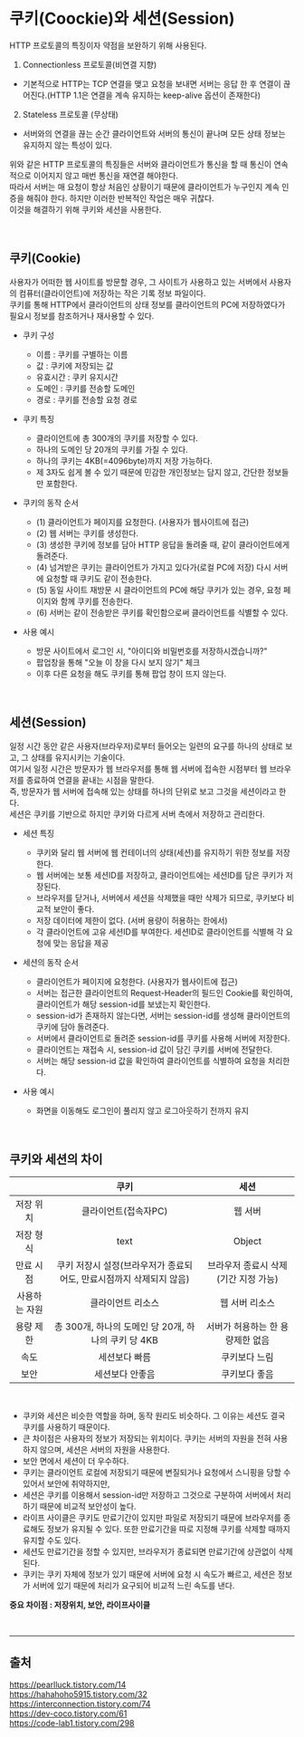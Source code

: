 # 쿠키(Coockie)와 세션(Session)
HTTP 프로토콜의 특징이자 약점을 보완하기 위해 사용된다.

  1. Connectionless 프로토콜(비연결 지향)
  - 기본적으로 HTTP는 TCP 연결을 맺고 요청을 보내면 서버는 응답 한 후 연결이 끊어진다.(HTTP 1.1은 연결을 계속 유지하는 keep-alive 옵션이 존재한다)
  2. Stateless 프로토콜 (무상태)
  - 서버와의 연결을 끊는 순간 클라이언트와 서버의 통신이 끝나며 모든 상태 정보는 유지하지 않는 특성이 있다.
  
위와 같은 HTTP 프로토콜의 특징들은 서버와 클라이언트가 통신을 할 때 통신이 연속적으로 이어지지 않고 매번 통신을 재연결 해야한다.  
따라서 서버는 매 요청이 항상 처음인 상황이기 때문에 클라이언트가 누구인지 계속 인증을 해줘야 한다. 하지만 이러한 반복적인 작업은 매우 귀찮다.  
이것을 해결하기 위해 쿠키와 세션을 사용한다.

</br>

## 쿠키(Cookie)
사용자가 어떠한 웹 사이트를 방문할 경우, 그 사이트가 사용하고 있는 서버에서 사용자의 컴퓨터(클라이언트)에 저장하는 작은 기록 정보 파일이다.  
쿠키를 통해 HTTP에서 클라이언트의 상태 정보를 클라이언트의 PC에 저장하였다가 필요시 정보를 참조하거나 재사용할 수 있다.

- 쿠키 구성
  - 이름 : 쿠키를 구별하는 이름
  - 값 : 쿠키에 저장되는 값
  - 유효시간 : 쿠키 유지시간
  - 도메인 : 쿠키를 전송할 도메인
  - 경로 : 쿠키를 전송할 요청 경로

- 쿠키 특징  
  - 클라이언트에 총 300개의 쿠키를 저장할 수 있다.
  - 하나의 도메인 당 20개의 쿠키를 가질 수 있다.
  - 하나의 쿠키는 4KB(=4096byte)까지 저장 가능하다.
  - 제 3자도 쉽게 볼 수 있기 때문에 민감한 개인정보는 담지 않고, 간단한 정보들만 포함한다.
    
- 쿠키의 동작 순서
  - (1) 클라이언트가 페이지를 요청한다. (사용자가 웹사이트에 접근)
  - (2) 웹 서버는 쿠키를 생성한다.
  - (3) 생성한 쿠키에 정보를 담아 HTTP 응답을 돌려줄 때, 같이 클라이언트에게 돌려준다.
  - (4) 넘겨받은 쿠키는 클라이언트가 가지고 있다가(로컬 PC에 저장) 다시 서버에 요청할 때 쿠키도 같이 전송한다.
  - (5) 동일 사이트 재방문 시 클라이언트의 PC에 해당 쿠키가 있는 경우, 요청 페이지와 함께 쿠키를 전송한다.
  - (6) 서버는 같이 전송받은 쿠키를 확인함으로써 클라이언트를 식별할 수 있다.
    
- 사용 예시
  - 방문 사이트에서 로그인 시, "아이디와 비밀번호를 저장하시겠습니까?"
  - 팝업창을 통해 "오늘 이 창을 다시 보지 않기" 체크
  - 이후 다른 요청을 해도 쿠키를 통해 팝업 창이 뜨지 않는다.
</br>

## 세션(Session)
일정 시간 동안 같은 사용자(브라우저)로부터 들어오는 일련의 요구를 하나의 상태로 보고, 그 상태를 유지시키는 기술이다.  
여기서 일정 시간은 방문자가 웹 브라우저를 통해 웹 서버에 접속한 시점부터 웹 브라우저를 종료하여 연결을 끝내는 시점을 말한다.  
즉, 방문자가 웹 서버에 접속해 있는 상태를 하나의 단위로 보고 그것을 세션이라고 한다. </br>
세션은 쿠키를 기반으로 하지만 쿠키와 다르게 서버 측에서 저장하고 관리한다.

- 세션 특징
  - 쿠키와 달리 웹 서버에 웹 컨테이너의 상태(세션)를 유지하기 위한 정보를 저장한다.
  - 웹 서버에는 보통 세션ID를 저장하고, 클라이언트에는 세션ID를 담은 쿠키가 저장된다.
  - 브라우저를 닫거나, 서버에서 세션을 삭제했을 때만 삭제가 되므로, 쿠키보다 비교적 보안이 좋다.
  - 저장 데이터에 제한이 없다. (서버 용량이 허용하는 한에서)
  - 각 클라이언트에 고유 세션ID를 부여한다. 세션ID로 클라이언트를 식별해 각 요청에 맞는 응답을 제공
    
- 세션의 동작 순서
  - 클라이언트가 페이지에 요청한다. (사용자가 웹사이트에 접근)
  - 서버는 접근한 클라이언트의 Request-Header의 필드인 Cookie를 확인하여, 클라이언트가 해당 session-id를 보냈는지 확인한다.
  - session-id가 존재하지 않는다면, 서버는 session-id를 생성해 클라이언트의 쿠키에 담아 돌려준다.
  - 서버에서 클라이언트로 돌려준 session-id를 쿠키를 사용해 서버에 저장한다.
  - 클라이언트는 재접속 시, session-id 값이 담긴 쿠키를 서버에 전달한다.
  - 서버는 해당 session-id 값을 확인하여 클라이언트를 식별하여 요청을 처리한다.
    
- 사용 예시
  - 화면을 이동해도 로그인이 풀리지 않고 로그아웃하기 전까지 유지

</br>

## 쿠키와 세션의 차이
||쿠키|세션|
|:------:|:------:|:------:|
|저장 위치|클라이언트(접속자PC)|웹 서버|
|저장 형식|text|Object|
|만료 시점|쿠키 저장시 설정(브라우저가 종료되어도, 만료시점까지 삭제되지 않음)|브라우저 종료시 삭제(기간 지정 가능)|
|사용하는 자원|클라이언트 리소스|웹 서버 리소스|
|용량 제한|총 300개, 하나의 도메인 당 20개, 하나의 쿠키 당 4KB|서버가 허용하는 한 용량제한 없음|
|속도|세션보다 빠름|쿠키보다 느림|
|보안|세션보다 안좋음|쿠키보다 좋음|

</br>

- 쿠키와 세션은 비슷한 역할을 하며, 동작 원리도 비슷하다. 그 이유는 세션도 결국 쿠키를 사용하기 때문이다.
- 큰 차이점은 사용자의 정보가 저장되는 위치이다. 쿠키는 서버의 자원을 전혀 사용하지 않으며, 세션은 서버의 자원을 사용한다.
- 보안 면에서 세션이 더 우수하다.
- 쿠키는 클라이언트 로컬에 저장되기 때문에 변질되거나 요청에서 스니핑을 당할 수 있어서 보안에 취약하지만,
- 세션은 쿠키를 이용해서 session-id만 저장하고 그것으로 구분하여 서버에서 처리하기 때문에 비교적 보안성이 높다.
- 라이프 사이클은 쿠키도 만료기간이 있지만 파일로 저장되기 때문에 브라우저를 종료해도 정보가 유지될 수 있다. 또한 만료기간을 따로 지정해 쿠키를 삭제할 때까지 유지할 수도 있다.
- 세션도 만료기간을 정할 수 있지만, 브라우저가 종료되면 만료기간에 상관없이 삭제된다.
- 쿠키는 쿠키 자체에 정보가 있기 때문에 서버에 요청 시 속도가 빠르고, 세션은 정보가 서버에 있기 때문에 처리가 요구되어 비교적 느린 속도를 낸다.

**중요 차이점 : 저장위치, 보안, 라이프사이클**

</br>

-----
## 출처
https://pearlluck.tistory.com/14  
https://hahahoho5915.tistory.com/32  
https://interconnection.tistory.com/74  
https://dev-coco.tistory.com/61</br>
https://code-lab1.tistory.com/298
